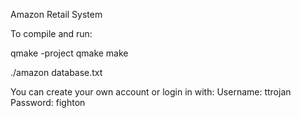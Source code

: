 Amazon Retail System

To compile and run:

qmake -project
qmake
make

./amazon database.txt

You can create your own account or login in with:
    Username: ttrojan
    Password: fighton
